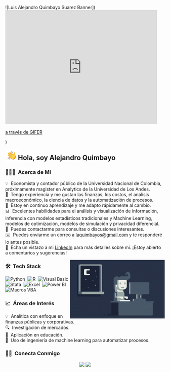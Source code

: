 ![Luis Alejandro Quimbayo Suarez Banner](<iframe src="https://gifer.com/embed/3Wby" width=480 height=360.000 frameBorder="0" allowFullScreen></iframe><p><a href="https://gifer.com">a través de GIFER</a></p>)

<img alt="Night Coding" src="https://raw.githubusercontent.com/AVS1508/AVS1508/master/assets/Hand%20Wave.gif" width='40' align="left"/><h2>Hola, soy Alejandro Quimbayo</h2>

### 👨🏻‍💻 &nbsp;Acerca de Mí

💡 &nbsp;Economista y contador público de la Universidad Nacional de Colombia, próximamente magister en Analytics de la Universidad de Los Andes.\
💼 &nbsp;Tengo experiencia y me gustan las finanzas, los costos, el análisis macroeconómico, la ciencia de datos y la automatización de procesos.\
🌱 &nbsp;Estoy en continuo aprendizaje y me adapto rápidamente al cambio.\
📊 &nbsp;Excelentes habilidades para el análisis y visualización de información, inferencia con modelos estadísticos tradicionales y Machine Learning, modelos de optimización, modelos de simulación y privacidad diferencial.\
💬 &nbsp;Puedes contactarme para consultas o discusiones interesantes.\
✉️ &nbsp;Puedes enviarme un correo a laquimbayos@gmail.com y te responderé lo antes posible.\
📄 &nbsp;Echa un vistazo a mi [LinkedIn](https://www.linkedin.com/in/luis-alejandro-quimbayo-suarez-89612a160/) para más detalles sobre mí. ¡Estoy abierto a comentarios y sugerencias!

<img alt="Night Coding" src="https://raw.githubusercontent.com/AVS1508/AVS1508/master/assets/Night-Coding.gif" align="right"/>

### 🛠 &nbsp;Tech Stack

![Python](https://img.shields.io/badge/-Python-05122A?style=flat&logo=python)&nbsp;
![R](https://img.shields.io/badge/-R-05122A?style=flat&logo=R&logoColor=276DC3)&nbsp;
![Visual Basic](https://img.shields.io/badge/-Visual%20Basic-05122A?style=flat&logo=visual-studio&logoColor=5C2D91)&nbsp;
![Stata](https://img.shields.io/badge/-Stata-05122A?style=flat&logo=stata)&nbsp;
![Excel](https://img.shields.io/badge/-Excel-05122A?style=flat&logo=microsoft-excel)&nbsp;
![Power BI](https://img.shields.io/badge/-Power%20BI-05122A?style=flat&logo=power-bi)&nbsp;
![Macros VBA](https://img.shields.io/badge/-Macros%20VBA-05122A?style=flat&logo=visual-studio)&nbsp;



### 📈 &nbsp;Áreas de Interés

💡 &nbsp;Analítica con enfoque en finanzas públicas y corporativas.\
🔍 &nbsp;Investigación de mercados.\
🏫 &nbsp;Aplicación en educación.\
🤖 &nbsp;Uso de ingeniería de machine learning para automatizar procesos.

### 🤝🏻 &nbsp;Conecta Conmigo

<p align="center">
<a href="https://www.linkedin.com/in/luis-alejandro-quimbayo-suarez-89612a160/"><img src="https://img.shields.io/badge/-LinkedIn-0077B5?style=flat&logo=Linkedin&logoColor=white"/></a>
<a href="mailto:laquimbayos@gmail.com"><img src="https://img.shields.io/badge/-Email-D14836?style=flat&logo=Gmail&logoColor=white"/></a>
</p>
